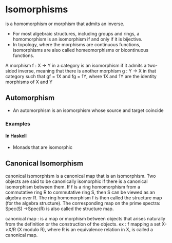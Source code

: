
# Isomorphisms

is a homomorphism or morphism that admits an inverse.
- For most algebraic structures, including groups and rings, a homomorphism is an isomorphism 
 if and only if it is bijective.
- In topology, where the morphisms are continuous functions, isomorphisms are also called homeomorphisms or bicontinuous functions. 

A morphism f : X → Y in a category is an isomorphism if it admits a two-sided inverse, meaning that there is another morphism 
g : Y → X in that category such that gf = 1X and fg = 1Y, where 1X and 1Y are the identity morphisms of X and Y


## Automorphism 
- An automorphism is an isomorphism whose source and target coincide 

### Examples 

#### In Haskell 
- Monads that are isomorphic

## Canonical Isomorphism
 canonical isomorphism is a canonical map that is an isomorphism. Two objects are said to be canonically 
  isomorphic if there is a canonical isomorphism between them.
 If f is a ring homomorphism from a commutative ring R to commutative ring S, then S can be viewed as an algebra over R. 
 The ring homomorphism f is then called the structure map (for the algebra structure). The corresponding map on the prime 
 spectra: Spec(S) →Spec(R) is also called the structure map.
 
canonical map : 
is a map or morphism between objects that arises naturally from the definition or the construction of the objects.
ex :  f mapping a set X->X/R (X modulo R), where R is an equivalence relation in X, is called a canonical map.

